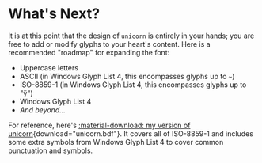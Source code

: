 # What's Next?

It is at this point that the design of `unicorn` is entirely in your hands; you
are free to add or modify glyphs to your heart's content. Here is a recommended
"roadmap" for expanding the font:

- Uppercase letters
- ASCII (in Windows Glyph List 4, this encompasses glyphs up to `~`)
- ISO-8859-1 (in Windows Glyph List 4, this encompasses glyphs up to "ÿ")
- Windows Glyph List 4
- *And beyond...*

For reference, here's [:material-download: my version of
unicorn](../assets/unicorn.bdf){download="unicorn.bdf"}. It covers all of
ISO-8859-1 and includes some extra symbols from Windows Glyph List 4 to cover
common punctuation and symbols.
